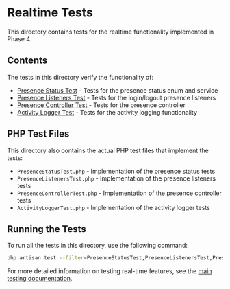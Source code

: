 # Realtime Tests

This directory contains tests for the realtime functionality implemented in Phase 4.

## Contents

The tests in this directory verify the functionality of:

- [Presence Status Test](./010-presence-status-test.md) - Tests for the presence status enum and service
- [Presence Listeners Test](./020-presence-listeners-test.md) - Tests for the login/logout presence listeners
- [Presence Controller Test](./030-presence-controller-test.md) - Tests for the presence controller
- [Activity Logger Test](./040-activity-logger-test.md) - Tests for the activity logging functionality

## PHP Test Files

This directory also contains the actual PHP test files that implement the tests:

- `PresenceStatusTest.php` - Implementation of the presence status tests
- `PresenceListenersTest.php` - Implementation of the presence listeners tests
- `PresenceControllerTest.php` - Implementation of the presence controller tests
- `ActivityLoggerTest.php` - Implementation of the activity logger tests

## Running the Tests

To run all the tests in this directory, use the following command:

```bash
php artisan test --filter=PresenceStatusTest,PresenceListenersTest,PresenceControllerTest,ActivityLoggerTest
```

For more detailed information on testing real-time features, see the [main testing documentation](../120-testing.md).
